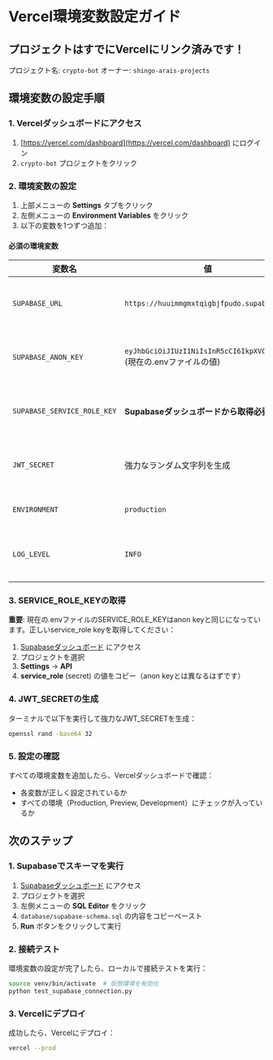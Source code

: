 # Vercel環境変数設定ガイド

## プロジェクトはすでにVercelにリンク済みです！

プロジェクト名: `crypto-bot`
オーナー: `shingo-arais-projects`

## 環境変数の設定手順

### 1. Vercelダッシュボードにアクセス
1. [https://vercel.com/dashboard](https://vercel.com/dashboard) にログイン
2. `crypto-bot` プロジェクトをクリック

### 2. 環境変数の設定
1. 上部メニューの **Settings** タブをクリック
2. 左側メニューの **Environment Variables** をクリック
3. 以下の変数を1つずつ追加：

#### 必須の環境変数

| 変数名 | 値 | 環境 |
|--------|-----|------|
| `SUPABASE_URL` | `https://huuimmgmxtqigbjfpudo.supabase.co` | ✅ Production<br>✅ Preview<br>✅ Development |
| `SUPABASE_ANON_KEY` | `eyJhbGciOiJIUzI1NiIsInR5cCI6IkpXVCJ9...` (現在の.envファイルの値) | ✅ Production<br>✅ Preview<br>✅ Development |
| `SUPABASE_SERVICE_ROLE_KEY` | **Supabaseダッシュボードから取得必要** | ✅ Production<br>✅ Preview<br>✅ Development |
| `JWT_SECRET` | 強力なランダム文字列を生成 | ✅ Production<br>✅ Preview<br>✅ Development |
| `ENVIRONMENT` | `production` | ✅ Production のみ |
| `LOG_LEVEL` | `INFO` | ✅ Production<br>✅ Preview<br>✅ Development |

### 3. SERVICE_ROLE_KEYの取得

**重要**: 現在の.envファイルのSERVICE_ROLE_KEYはanon keyと同じになっています。正しいservice_role keyを取得してください：

1. [Supabaseダッシュボード](https://supabase.com/dashboard) にアクセス
2. プロジェクトを選択
3. **Settings** → **API**
4. **service_role** (secret) の値をコピー（anon keyとは異なるはずです）

### 4. JWT_SECRETの生成

ターミナルで以下を実行して強力なJWT_SECRETを生成：

```bash
openssl rand -base64 32
```

### 5. 設定の確認

すべての環境変数を追加したら、Vercelダッシュボードで確認：
- 各変数が正しく設定されているか
- すべての環境（Production, Preview, Development）にチェックが入っているか

## 次のステップ

### 1. Supabaseでスキーマを実行

1. [Supabaseダッシュボード](https://supabase.com/dashboard) にアクセス
2. プロジェクトを選択
3. 左側メニューの **SQL Editor** をクリック
4. `database/supabase-schema.sql` の内容をコピーペースト
5. **Run** ボタンをクリックして実行

### 2. 接続テスト

環境変数の設定が完了したら、ローカルで接続テストを実行：

```bash
source venv/bin/activate  # 仮想環境を有効化
python test_supabase_connection.py
```

### 3. Vercelにデプロイ

成功したら、Vercelにデプロイ：

```bash
vercel --prod
```
